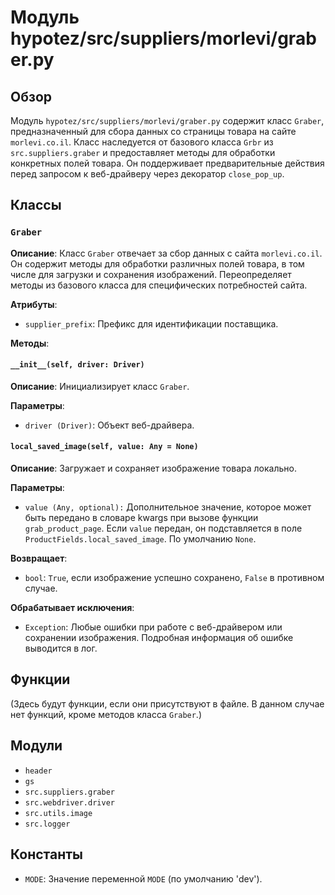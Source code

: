 # Модуль hypotez/src/suppliers/morlevi/graber.py

## Обзор

Модуль `hypotez/src/suppliers/morlevi/graber.py` содержит класс `Graber`, предназначенный для сбора данных со страницы товара на сайте `morlevi.co.il`. Класс наследуется от базового класса `Grbr` из `src.suppliers.graber` и предоставляет методы для обработки конкретных полей товара.  Он поддерживает предварительные действия перед запросом к веб-драйверу через декоратор `close_pop_up`.

## Классы

### `Graber`

**Описание**:  Класс `Graber` отвечает за сбор данных с сайта `morlevi.co.il`.  Он содержит методы для обработки различных полей товара, в том числе для загрузки и сохранения изображений.  Переопределяет методы из базового класса для специфических потребностей сайта.

**Атрибуты**:

- `supplier_prefix`: Префикс для идентификации поставщика.

**Методы**:

#### `__init__(self, driver: Driver)`

**Описание**: Инициализирует класс `Graber`.

**Параметры**:

- `driver (Driver)`: Объект веб-драйвера.

#### `local_saved_image(self, value: Any = None)`

**Описание**: Загружает и сохраняет изображение товара локально.

**Параметры**:

- `value (Any, optional):` Дополнительное значение, которое может быть передано в словаре kwargs при вызове функции `grab_product_page`. Если `value` передан, он подставляется в поле `ProductFields.local_saved_image`. По умолчанию `None`.

**Возвращает**:

- `bool`: `True`, если изображение успешно сохранено, `False` в противном случае.


**Обрабатывает исключения**:

- `Exception`:  Любые ошибки при работе с веб-драйвером или сохранении изображения.  Подробная информация об ошибке выводится в лог.


## Функции

(Здесь будут функции, если они присутствуют в файле.  В данном случае нет функций, кроме методов класса `Graber`.)


## Модули

- `header`
- `gs`
- `src.suppliers.graber`
- `src.webdriver.driver`
- `src.utils.image`
- `src.logger`


## Константы

- `MODE`: Значение переменной `MODE` (по умолчанию 'dev').